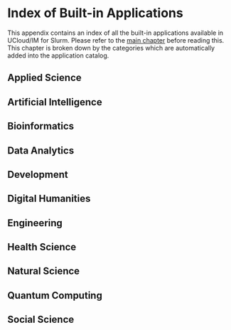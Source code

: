# Index of Built-in Applications

This appendix contains an index of all the built-in applications available in UCloud/IM for Slurm. Please refer to the
[main chapter](./built-in-apps.md) before reading this. This chapter is broken down by the categories which are
automatically added into the application catalog.

## Applied Science


## Artificial Intelligence


## Bioinformatics


## Data Analytics


## Development


## Digital Humanities


## Engineering


## Health Science


## Natural Science


## Quantum Computing


## Social Science


